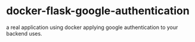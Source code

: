 # docker-flask-google-authentication
a real application using docker applying google authentication to your backend uses.
